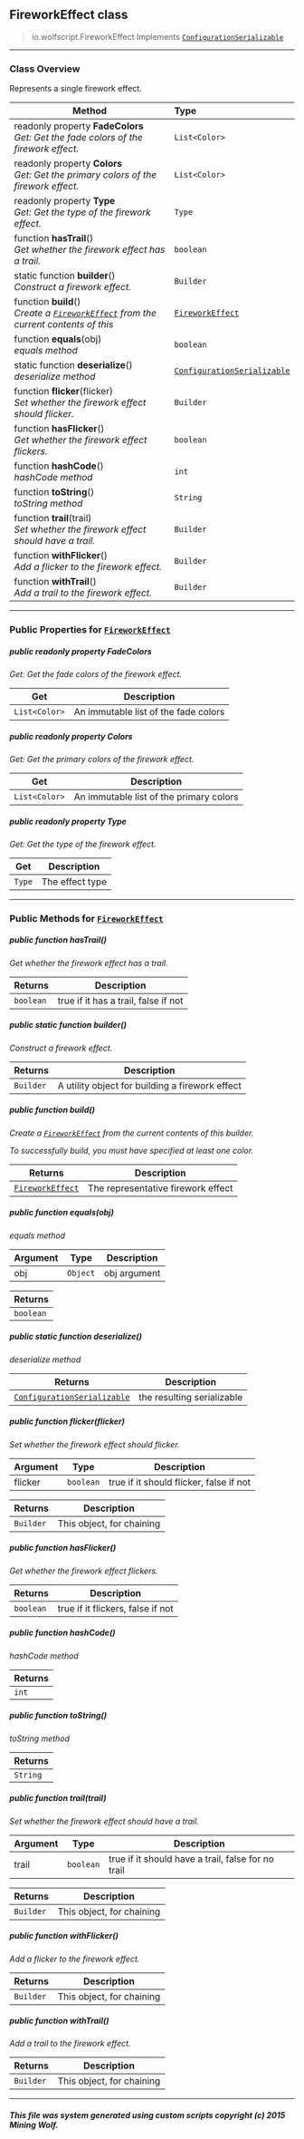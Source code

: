## FireworkEffect __class__

>io.wolfscript.FireworkEffect
>Implements [`ConfigurationSerializable`](configuration/serialization/ConfigurationSerializable.md)

---

### Class Overview

Represents a single firework effect.

Method | Type   
--- | :--- 
 readonly property __FadeColors__ <br> _Get: Get the fade colors of the firework effect._ | `List<Color>`
 readonly property __Colors__ <br> _Get: Get the primary colors of the firework effect._ | `List<Color>`
 readonly property __Type__ <br> _Get: Get the type of the firework effect._ | `Type`
 function __hasTrail__() <br> _Get whether the firework effect has a trail._ | `boolean`
static function __builder__() <br> _Construct a firework effect._ | `Builder`
 function __build__() <br> _Create a [`FireworkEffect`](FireworkEffect.md) from the current contents of this_ | [`FireworkEffect`](FireworkEffect.md)
 function __equals__(obj) <br> _equals method_ | `boolean`
static function __deserialize__() <br> _deserialize method_ | [`ConfigurationSerializable`](configuration/serialization/ConfigurationSerializable.md)
 function __flicker__(flicker) <br> _Set whether the firework effect should flicker._ | `Builder`
 function __hasFlicker__() <br> _Get whether the firework effect flickers._ | `boolean`
 function __hashCode__() <br> _hashCode method_ | `int`
 function __toString__() <br> _toString method_ | `String`
 function __trail__(trail) <br> _Set whether the firework effect should have a trail._ | `Builder`
 function __withFlicker__() <br> _Add a flicker to the firework effect._ | `Builder`
 function __withTrail__() <br> _Add a trail to the firework effect._ | `Builder`



---


### Public Properties for [`FireworkEffect`](FireworkEffect.md)

##### <a id='fadecolors'></a>public  readonly property __FadeColors__

_Get: Get the fade colors of the firework effect._

Get | Description
--- | --- 
`List<Color>` | An immutable list of the fade colors



##### <a id='colors'></a>public  readonly property __Colors__

_Get: Get the primary colors of the firework effect._

Get | Description
--- | --- 
`List<Color>` | An immutable list of the primary colors



##### <a id='type'></a>public  readonly property __Type__

_Get: Get the type of the firework effect._

Get | Description
--- | --- 
`Type` | The effect type



---

### Public Methods for [`FireworkEffect`](FireworkEffect.md)

##### <a id='hastrail'></a>public  function __hasTrail__()

_Get whether the firework effect has a trail._

Returns | Description
--- | --- 
`boolean` | true if it has a trail, false if not


##### <a id='builder'></a>public static function __builder__()

_Construct a firework effect._

Returns | Description
--- | --- 
`Builder` | A utility object for building a firework effect


##### <a id='build'></a>public  function __build__()

_Create a [`FireworkEffect`](FireworkEffect.md) from the current contents of this builder. <p> To successfully build, you must have specified at least one color._

Returns | Description
--- | --- 
[`FireworkEffect`](FireworkEffect.md) | The representative firework effect


##### <a id='equals'></a>public  function __equals__(obj)

_equals method_

Argument | Type | Description  
--- | --- | --- 
obj | `Object` | obj argument

Returns | 
--- | 
`boolean` |


##### <a id='deserialize'></a>public static function __deserialize__()

_deserialize method_

Returns | Description
--- | --- 
[`ConfigurationSerializable`](configuration/serialization/ConfigurationSerializable.md) | the resulting serializable


##### <a id='flicker'></a>public  function __flicker__(flicker)

_Set whether the firework effect should flicker._

Argument | Type | Description  
--- | --- | --- 
flicker | `boolean` | true if it should flicker, false if not

Returns | Description
--- | --- 
`Builder` | This object, for chaining


##### <a id='hasflicker'></a>public  function __hasFlicker__()

_Get whether the firework effect flickers._

Returns | Description
--- | --- 
`boolean` | true if it flickers, false if not


##### <a id='hashcode'></a>public  function __hashCode__()

_hashCode method_

Returns | 
--- | 
`int` |


##### <a id='tostring'></a>public  function __toString__()

_toString method_

Returns | 
--- | 
`String` |


##### <a id='trail'></a>public  function __trail__(trail)

_Set whether the firework effect should have a trail._

Argument | Type | Description  
--- | --- | --- 
trail | `boolean` | true if it should have a trail, false for no trail

Returns | Description
--- | --- 
`Builder` | This object, for chaining


##### <a id='withflicker'></a>public  function __withFlicker__()

_Add a flicker to the firework effect._

Returns | Description
--- | --- 
`Builder` | This object, for chaining


##### <a id='withtrail'></a>public  function __withTrail__()

_Add a trail to the firework effect._

Returns | Description
--- | --- 
`Builder` | This object, for chaining


---


##### This file was system generated using custom scripts copyright (c) 2015 Mining Wolf.
	

